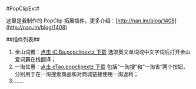 #PopClipExt#

这里是我制作的 PopClip 拓展插件，更多介绍：[http://nan.im/blog/1408](http://nan.im/blog/1408)

##插件列表##

1. 金山词霸：[点击 iCiBa.popclipextz 下载](iCiBa.popclipextz?raw=true) 选取英文单词或中文字词后打开金山爱词霸在线翻译；
2. 一淘优惠：[点击 eTao.popclipextz 下载](eTao.popclipextz?raw=true) 包括“一淘搜”和“一淘省”两个按钮，分别用于在一淘搜索商品和对商城链接使用一淘返利；
3. ……

